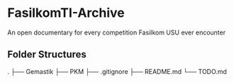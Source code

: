 # FasilkomTI-Archive
An open documentary for every competition Fasilkom USU ever encounter 

## Folder Structures
.
├── Gemastik
├── PKM
├── .gitignore
├── README.md
└── TODO.md